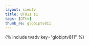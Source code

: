 ```yaml
--- 
layout: sieutv
title: QT811 s1
tags: [QTtv]
thumb_re: globiptv811
---
```

{% include tvadv key="globiptv811" %} 

